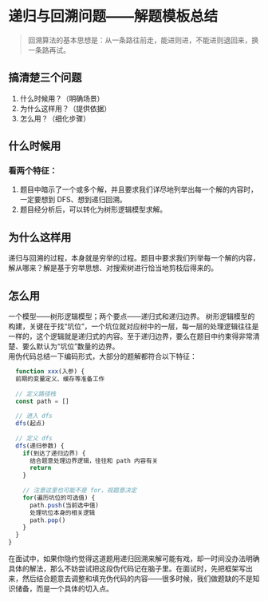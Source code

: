 # 递归与回溯问题——解题模板总结
> 回溯算法的基本思想是：从一条路往前走，能进则进，不能进则退回来，换一条路再试。

## 搞清楚三个问题
  1. 什么时候用？（明确场景）
  2. 为什么这样用？（提供依据）
  3. 怎么用？（细化步骤）

## 什么时候用

### 看两个特征：
  1. 题目中暗示了一个或多个解，并且要求我们详尽地列举出每一个解的内容时，一定要想到 DFS、想到递归回溯。  
  2. 题目经分析后，可以转化为树形逻辑模型求解。

## 为什么这样用
递归与回溯的过程，本身就是穷举的过程。题目中要求我们列举每一个解的内容，解从哪来？解是基于穷举思想、对搜索树进行恰当地剪枝后得来的。   

## 怎么用
一个模型——树形逻辑模型；两个要点——递归式和递归边界。
树形逻辑模型的构建，关键在于找“坑位”，一个坑位就对应树中的一层，每一层的处理逻辑往往是一样的，这个逻辑就是递归式的内容。至于递归边界，要么在题目中约束得非常清楚、要么默认为“坑位”数量的边界。  
用伪代码总结一下编码形式，大部分的题解都符合以下特征：  
```javascript
  function xxx(入参) {
  前期的变量定义、缓存等准备工作 
  
  // 定义路径栈
  const path = []
  
  // 进入 dfs
  dfs(起点) 
  
  // 定义 dfs
  dfs(递归参数) {
    if(到达了递归边界) {
      结合题意处理边界逻辑，往往和 path 内容有关
      return   
    }
    
    // 注意这里也可能不是 for，视题意决定
    for(遍历坑位的可选值) {
      path.push(当前选中值)
      处理坑位本身的相关逻辑
      path.pop()
    }
  }
}
```

在面试中，如果你隐约觉得这道题用递归回溯来解可能有戏，却一时间没办法明确具体的解法，那么不妨尝试把这段伪代码记在脑子里。在面试时，先把框架写出来，然后结合题意去调整和填充伪代码的内容——很多时候，我们做题缺的不是知识储备，而是一个具体的切入点。